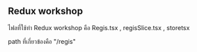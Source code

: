 ## Redux workshop

ไฟลที่ใช้ทำ Redux workshop คือ Regis.tsx , regisSlice.tsx , storetsx

path ที่เกี่ยวข้องคือ "/regis"
